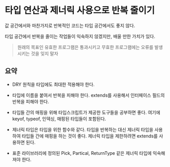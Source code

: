 # 타입 연산과 제너릭 사용으로 반복 줄이기

값 공간에서와 마찬가지로 반복적인 코드는 타입 공간에서도 좋지 않다.

타입 공간에서 반복을 줄이는 작업들이 익숙하지 않겠지만, 배울 만한 가치가 있다.

> 원래의 목표인 유효한 프로그램은 통과시키고 무효한 프로그램에는 오류를 발생시키는 것을 잊지 말자

## 요약

- DRY 원칙을 타입에도 최대한 적용해야 한다.

- 타입에 이름을 붙여서 반복을 피해야 한다. extends를 사용해서 인터페이스 필드의 반복을 피해야 한다.

- 타입들 간의 매핑을 위해 타입스크립트가 제공한 도구들을 공부하면 좋다.
  여기에keyof, typeof, 인덱싱, 매핑된 타입들이 포함된다.

- 제너릭 타입은 타입을 위한 함수와 같다.
  타입을 반복하는 대신 제너릭 타입을 사용하여 타입들 간에 매핑을 하는 것이 좋다.
  제너릭 타입을 제한하려면 extends를 사용하면 된다.

- 표준 라이브러리에 정의된 Pick, Partical, ReturnType 같은 제너릭 타입에 익숙해져야 한다.
